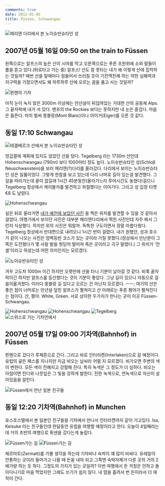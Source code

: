 ```yaml
---
comments: true
date: 2012-01-05
title: Füssen, Schuwangau
---
```


![메리엔 다리에서 본 노이슈반슈타인 성](../../media/page/travel/europe/europe-152.jpg)

2007년 05월 16일 09:50 on the train to Füssen
----------------------------------------------

왼쪽으로는 알프스의 높은 산이 시야를 막고 오른쪽으로는 푸른 초원위에 소와
말들이 풀을 뜯고 있다.(뒤로타고 가는 중) 알프스! 산도 잘 못타는 내가 왜 이렇게
산에 집착하는 것일까? 매번 산을 탈때마다 힘들어서 쓰러질 듯이 기진맥진해 하는
약한 심폐력과 지구력을 가졌으면서도 왜 하루하루 산에 오르는 꿈을 품고 사는
것일까?

![뮌헨의 기차](../../media/page/travel/europe/europe-148.jpg)

아직 눈이 녹지 않은 3000m 이상에는 만년설이 뒤덥여있는 거대한 산의 공동체
Alps. 그 끝자락에 내가 서 있다. 밴프의 the Rockies 보다는 못하지만 내 눈은
즐겁다. 마음은 들뜬다. 마치 벌써 몽블랑(Mont Blanc)이나 아이거(Eiger)를 오른
것 같다.

동일 17:10 Schwangau
-------------------

![테겔베르크 산에서 본 노이슈반슈타인 성](../../media/page/travel/europe/europe-156.jpg)

엉겁결에 계획에 있지도 않았던 산을 탔다. Tegelberg 라는 1730m 산인데
Hohenschwangau (790m) 보다 1000미터 정도 높다. 노이슈반슈타인 성(Schloβ
Neuschwanstein)을 보러 메리엔(?)다리를 올라갔다. 다리에서 보이는
노이슈반슈타인 성은 일품이었다. 그렇게 한참을 보고 있는데 다리 너머로 길이
있는걸 발견했다. 그 길을 따라가는데 끝이 없길래 1시간 45분동안(올라가느라
투어시간도 놓쳤다)걸으니 Tegelberg 정상에서 케이블카를 발견하고 좌절했다는
이야기다. 그리고 성 입장 티켓 €8 도 날렸다.

![Hohenschwangau](../../media/page/travel/europe/europe-157.jpg)

실은 뒤로 올라가면 [내가 예전에 보았던
사진](http://www.neuschwanstein-hotel.com/ruebezahl/schloss/) 을 찍은 위치를
발견할 수 있을 것 같아서 걸었다. 여행기에서 보이던 사진은 대부분
메리엔다리에서 찍힌 사진인데 자주 봐서 그런지 식상했다. 하지만 위의 사진은
뭐랄까. 독특한 구도이면서 정말 아름다웠다. Tegelberg 정상에서 반대편으로
내려오니 1시간 반이 걸렸다. 내가 원했던, 성과 호수가 같이 나오는 사진은
암벽등반 코스가 있는 곳이라 가질 못했다.(정상에서 만난분이 그쪽은 도전했다가
몇 사람 발을 헛딛어 떨어져 죽은 곳이라고 극구 말렸다.) 그 위치가 '칸셀'이라고
하셨는데 어떤 의미인지는 모르겠다.

![노이슈반슈타인 성](../../media/page/travel/europe/europe-160.jpg)

겨우 고도차 1000m 이긴 하지만 오랫만에 산을 타니 기분이 날아갈 것 같다. 비록
끝자락이긴 하지만 알프스를 등산했다는 것이 기분이 좋았다. 그냥 길이 있으니
자동으로 걸음이옮겨졌다. 이러다 몽블랑 길 있다고 오르는 건 아닌지 모르겠다.
ㅡㅡ; 여기의 산은 좋은 점이 너머로는 만년설 덮힌 알프스가 펼쳐지고 산 아래로는
푸른 평야가 펼쳐진다는 점이다. 산, 평야. White, Green. 서로 상이한 두가지가
만나는 곳이 이곳 Füssen-Schwangau.

![Hohenschwangau](../../media/page/travel/europe/europe-166.jpg)
![Hohenschwangau](../../media/page/travel/europe/europe-173.jpg)
![Tegelberg](../../media/page/travel/europe/europe-178.jpg)
![스위스로 가는 기차안에서](../../media/page/travel/europe/europe-180.jpg)

2007년 05월 17일 09:00 기차역(Bahnhof) in Füssen
----------------------------------------------

뮌헨으로 갔다가 루체른으로 간다. 그리고 바로 인터라켄(Interlaken)으로 갈
예정이다. 유럽의 골든 패스를 지나지만 지금 비오는 날씨라 어떨 지 모르겠다.
비가오면 주변의 색이 변한다. 모든 색이 진해지고 강렬해 진다. 특히 녹색은 그
정도가 더 심하다. 비오는 아침이면 잔디와 나뭇잎은 그 빛을 강하게 발한다. 진한
녹색으로, 연녹색으로 자신이 살아있음을 알린다.

![Füssen에서 만난 일본 친구들](../../media/page/travel/europe/europe-183.jpg)

동일 12:20 기차역(Bahnhof) in Munchen
-----------------------------------

유스호스텔에서 본 일본인 친구들을 기차에서 만나서 인터라켄까지 같이 가고있다.
Isa, Keisuke 라는 친구들인데 한달동안 유럽을 여행할 예정이라고 한다. 오늘이
4일째라는데 거의 초반의 여행으로 퓌센을 갔다는게 놀랍다.

![Füssen가는 길](../../media/page/travel/europe/europe-184.jpg)
![Füssen가는 길](../../media/page/travel/europe/europe-185.jpg)

체르마트(Zermatt)를 가볼 생각을 하는데 기차비나 숙박이 꽤 많이 비싸다.
유레일이 안통하는 곳이라 들어가고 나올 때 돈을 내야 되고 그쪽엔 숙박자체가
다른 곳의 거의 2배가량 하는 듯 하다. 그정도의 가치가 있는 곳일까? 이번
여행에서 돈 걱정은 안하고 돌아다니기로 마음 먹었지만 그래도 쓰기가 쉽지 않다.
내 땀을 흘려서 번 돈이라서 더 애착이 간다.